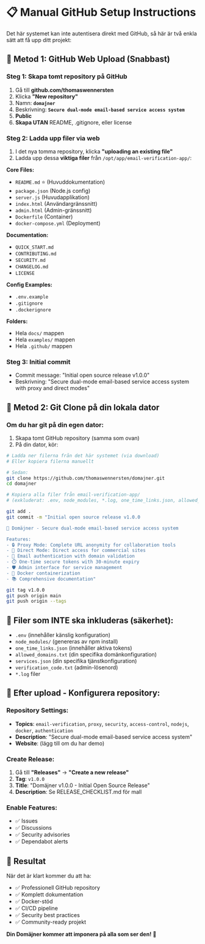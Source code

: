 # 📋 Manual GitHub Setup Instructions

Det här systemet kan inte autentisera direkt med GitHub, så här är två enkla sätt att få upp ditt projekt:

## 🎯 Metod 1: GitHub Web Upload (Snabbast)

### Steg 1: Skapa tomt repository på GitHub
1. Gå till **github.com/thomaswennersten**
2. Klicka **"New repository"**
3. Namn: **`domajner`**
4. Beskrivning: **`Secure dual-mode email-based service access system`**
5. **Public**
6. **Skapa UTAN** README, .gitignore, eller license

### Steg 2: Ladda upp filer via web
1. I det nya tomma repository, klicka **"uploading an existing file"**
2. Ladda upp dessa **viktiga filer** från `/opt/app/email-verification-app/`:

**Core Files:**
- `README.md` ⭐ (Huvuddokumentation)
- `package.json` (Node.js config)
- `server.js` (Huvudapplikation)
- `index.html` (Användargränssnitt)
- `admin.html` (Admin-gränssnitt)
- `Dockerfile` (Container)
- `docker-compose.yml` (Deployment)

**Documentation:**
- `QUICK_START.md`
- `CONTRIBUTING.md`
- `SECURITY.md`
- `CHANGELOG.md`
- `LICENSE`

**Config Examples:**
- `.env.example`
- `.gitignore`
- `.dockerignore`

**Folders:**
- Hela `docs/` mappen
- Hela `examples/` mappen
- Hela `.github/` mappen

### Steg 3: Initial commit
- Commit message: "Initial open source release v1.0.0"
- Beskrivning: "Secure dual-mode email-based service access system with proxy and direct modes"

## 🚀 Metod 2: Git Clone på din lokala dator

### Om du har git på din egen dator:
1. Skapa tomt GitHub repository (samma som ovan)
2. På din dator, kör:
```bash
# Ladda ner filerna från det här systemet (via download)
# Eller kopiera filerna manuellt

# Sedan:
git clone https://github.com/thomaswennersten/domajner.git
cd domajner

# Kopiera alla filer från email-verification-app/ 
# (exkluderat: .env, node_modules, *.log, one_time_links.json, allowed_domains.txt, services.json, verification_code.txt)

git add .
git commit -m "Initial open source release v1.0.0

🎉 Domäjner - Secure dual-mode email-based service access system

Features:
- 🔒 Proxy Mode: Complete URL anonymity for collaboration tools
- 🔗 Direct Mode: Direct access for commercial sites
- 📧 Email authentication with domain validation
- ⏱️ One-time secure tokens with 30-minute expiry
- 🛡️ Admin interface for service management
- 🐳 Docker containerization
- 📚 Comprehensive documentation"

git tag v1.0.0
git push origin main
git push origin --tags
```

## 📁 Filer som INTE ska inkluderas (säkerhet):
- `.env` (innehåller känslig konfiguration)
- `node_modules/` (genereras av npm install)
- `one_time_links.json` (innehåller aktiva tokens)
- `allowed_domains.txt` (din specifika domänkonfiguration)
- `services.json` (din specifika tjänstkonfiguration)
- `verification_code.txt` (admin-lösenord)
- `*.log` filer

## 🎯 Efter upload - Konfigurera repository:

### Repository Settings:
- **Topics**: `email-verification`, `proxy`, `security`, `access-control`, `nodejs`, `docker`, `authentication`
- **Description**: "Secure dual-mode email-based service access system"
- **Website**: (lägg till om du har demo)

### Create Release:
1. Gå till **"Releases"** → **"Create a new release"**
2. **Tag**: `v1.0.0`
3. **Title**: "Domäjner v1.0.0 - Initial Open Source Release"
4. **Description**: Se RELEASE_CHECKLIST.md för mall

### Enable Features:
- ✅ Issues
- ✅ Discussions
- ✅ Security advisories
- ✅ Dependabot alerts

## 🎉 Resultat

När det är klart kommer du att ha:
- ✅ Professionell GitHub repository
- ✅ Komplett dokumentation 
- ✅ Docker-stöd
- ✅ CI/CD pipeline
- ✅ Security best practices
- ✅ Community-ready projekt

**Din Domäjner kommer att imponera på alla som ser den!** 🌟